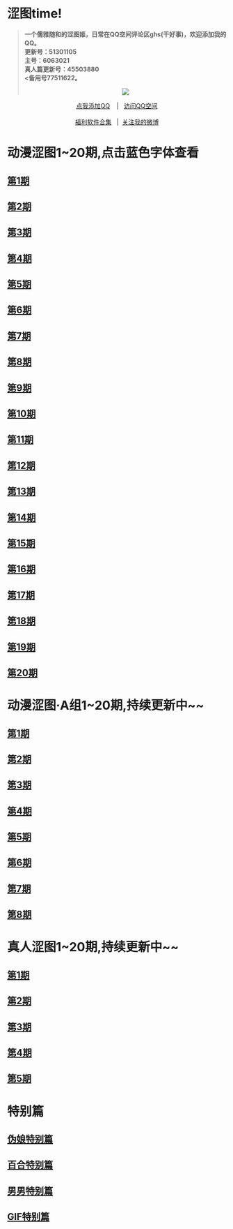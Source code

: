 <!DOCTYPE html PUBLIC "-//W3C//DTD XHTML 1.0 Transitional//EN" "http://www.w3.org/TR/xhtml1/DTD/xhtml1-transitional.dtd">
<html xmlns="http://www.w3.org/1999/xhtml">
<head>
<meta http-equiv="Content-Type" content="text/html; charset=utf-8" />

</head>
<h1>涩图time!</h1>


<blockquote>
<p><strong>一个儒雅随和的涩图姬，日常在QQ空间评论区ghs(干好事)，欢迎添加我的QQ。</br>更新号：51301105&nbsp&nbsp</br>主号：6063021&nbsp&nbsp</br>真人篇更新号：45503880&nbsp&nbsp</br><备用号77511622。</strong></p>
<div align="center"<a href="https://sm.ms/image/PaZDhse3pEOTFX7" target="_blank"><img src="https://i.loli.net/2020/06/13/PaZDhse3pEOTFX7.gif" /></a></blockquote></div>
<div align="center"><p><a href="https://qm.qq.com/cgi-bin/qm/qr?k=VHVfncJChRrSp_NGJrlJNgYpoaZ9ukMV
" rel="nofollow">点我添加QQ</a>&nbsp&nbsp&nbsp | &nbsp&nbsp;<a href="https://mp.qzone.qq.com/u/51301105?uin=51301105&is_famous_space=1&brand_flag=0
" rel="nofollow">访问QQ空间</a><br/><br><a href="https://sharechain.qq.com/7dda352a308c9fe40d60cb3649111549
">福利软件合集</a> &nbsp&nbsp|&nbsp&nbsp;<a href="https://weibo.com/u/6101833251">关注我的微博</a></p></div>
<body>
<h1>动漫涩图1~20期,点击蓝色字体查看</h1>
<h2><a href="https://sharechain.qq.com/675076f5fb38467b19c16bbdbbab9ecf">第1期</a></h3>
<h2><a href="https://sharechain.qq.com/c9e8b4ab6a196b4810c13926e071ef8c">第2期</a></h3>
<h2><a href="https://sharechain.qq.com/c3ab1d9050900266f99209009a81d692">第3期</a></h3>
<h2><a href="https://sharechain.qq.com/bfcc78718121e1d4c0f2e52af85624a5">第4期</a></h3>
<h2><a href="https://sharechain.qq.com/42579d956bbbcd80db852bcba3c17534">第5期</a></h3>
<h2><a href="https://sharechain.qq.com/867938335f5223f96625daa2d115a821">第6期</a></h3>
<h2><a href="https://sharechain.qq.com/343b18fe9dac838c147dd787a4e08b99">第7期</a></h3>
<h2><a href="https://sharechain.qq.com/f09a067fdadc44930ba6d21d75776057">第8期</a></h3>
<h2><a href="https://sharechain.qq.com/c6c3b4eaba6062bda10421e90e101291">第9期</a></h3>
<h2><a href="https://sharechain.qq.com/56d26e4833f1e926eef0b39f8a2d7b9b">第10期</a></h3>
<h2><a href="https://sharechain.qq.com/824a36ef595df8bccb5827e99cd93ccb">第11期</a></h3>
<h2><a href="https://sharechain.qq.com/abdbe64fb0263adf2615afc50f642d66">第12期</a></h3>
<h2><a href="https://sharechain.qq.com/21cf768c38732a04eeab76e63606e2b7">第13期</a></h3>
<h2><a href="https://sharechain.qq.com/eeb2e6d1db591dd2c39bd513e239ab4f">第14期</a></h3>
<h2><a href="https://sharechain.qq.com/86af29db3d782a123c2012c97df6f407">第15期</a></h3>
<h2><a href="https://sharechain.qq.com/60c3f858f14b081b83674f564b7c4710">第16期</a></h3>
<h2><a href="https://sharechain.qq.com/cb8e6f87ea1bd2560d828d18847d03ec">第17期</a></h3>
<h2><a href="https://sharechain.qq.com/e8762649c9b045d9ee25cd3e3c0c507f">第18期</a></h3>
<h2><a href="https://sharechain.qq.com/6100ed5687b4566ff4dbd5737a175979">第19期</a></h3>
<h2><a href="https://sharechain.qq.com/4c1269a9845ffc32884ec6e8f2c3f386">第20期</a></h3>
<h1>动漫涩图·A组1~20期,持续更新中~~</h1>
<h2><a href="https://sharechain.qq.com/bf9f1ca1fdec0236228ec314790e9029">第1期</a></h3>
<h2><a href="https://sharechain.qq.com/5361f2f8b714e262dc50df6bea925be9">第2期</a></h3>
<h2><a href="https://sharechain.qq.com/db242a7498872d80d93425ddaa68c2f7">第3期</a></h3>
<h2><a href="https://sharechain.qq.com/09d42f45f04e82933e6f696d8ffba581">第4期</a></h3>
<h2><a href="https://sharechain.qq.com/590afef1579219b542bf57276cc5a53e">第5期</a></h3>
<h2><a href="https://sharechain.qq.com/b58d581a70b68fb121adaf393d0d7c05">第6期</a></h3>
<h2><a href="https://sharechain.qq.com/f2b8060e5170474696b7f5c744173cba">第7期</a></h3>
<h2><a href="https://sharechain.qq.com/7f1c1cb3fa813b4d4fbf7adedd27a5a7">第8期</a></h3>

<h1>真人涩图1~20期,持续更新中~~</h1>
<h2><a href="https://sharechain.qq.com/8912c1e04544e3997e9f0f5fc1388110">第1期</a></h3>
<h2><a href="https://sharechain.qq.com/0d747f6b33450aed12d11441df6686f0">第2期</a></h3>
<h2><a href="https://sharechain.qq.com/38e9d60fbd25163c5d34590ccad575c9">第3期</a></h3>
<h2><a href="https://sharechain.qq.com/eaaf2a4cb8cfc03be43fbb4c1313109a">第4期</a></h3>
<h2><a href="https://sharechain.qq.com/434fa7ef31028358732fc0631ebf5bab">第5期</a></h3>

<h1>特别篇</h1>
<h2><a href="https://sharechain.qq.com/8e59e606a7682c113747b3f0c114ebf0">伪娘特别篇</a></h3>
<h2><a href="https://sharechain.qq.com/ef52b41b88aa434dd3bfde7e4c2e6eda">百合特别篇</a></h3>
<h2><a href="https://sharechain.qq.com/46d07287befeeda1b3e200d9d256a84e">男男特别篇</a></h3>
<h2><a href="https://sharechain.qq.com/9866595d682d78a6e424929e4b132f33">GIF特别篇</a></h3>
</body>
</html>
